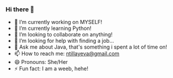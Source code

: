 ### Hi there 👋

- 🔭 I’m currently working on MYSELF!
- 🌱 I’m currently learning Python!
- 👯 I’m looking to collaborate on anything!
- 🤔 I’m looking for help with finding a job...
- 💬 Ask me about Java, that's something i spent a lot of time on!
- 📫 How to reach me: ntillayeva@gmail.com
- 😄 Pronouns: She/Her
- ⚡ Fun fact: I am a weeb, hehe!
